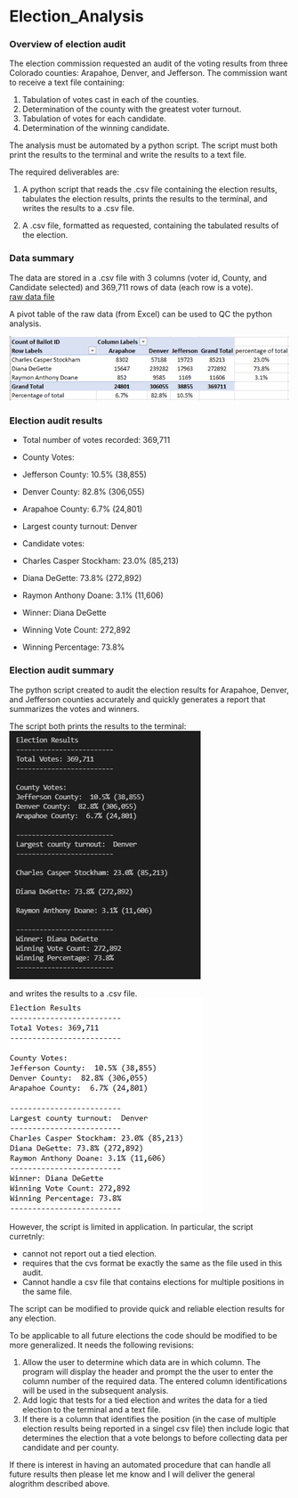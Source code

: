 # Election_Analysis  

### Overview of election audit  
    
The election commission requested an audit of the voting results from three Colorado counties:  Arapahoe, Denver, and Jefferson.  The commission want to receive a text file containing:  
  
1. Tabulation of votes cast in each of the counties.  
2. Determination of the county with the greatest voter turnout.  
3. Tabulation of votes for each candidate.  
4. Determination of the winning candidate.  
  
The analysis must be automated by a python script.  The script must both print the results to the terminal and write the results to a text file.  
  
The required deliverables are:  
  
1. A python script that reads the .csv file containing the election results, tabulates the election results, prints the results to the terminal, and writes the results to a .csv file.
  
2. A .csv file, formatted as requested, containing the tabulated results of the election.  
  
### Data summary  
  
The data are stored in a .csv file with 3 columns (voter id, County, and Candidate selected) and 369,711 rows of data (each row is a vote).  
[raw data file](Resources/election_results.csv)  
  
A pivot table of the raw data (from Excel) can be used to QC the python analysis.  

![](Election_results_pivot_table.PNG)  
  
### Election audit results  
  
- Total number of votes recorded: 369,711  
  
- County Votes:  
- Jefferson County:  10.5% (38,855)  
- Denver County:  82.8% (306,055)  
- Arapahoe County:  6.7% (24,801)  
  
- Largest county turnout:  Denver  
  
- Candidate votes:  
- Charles Casper Stockham: 23.0% (85,213)  
- Diana DeGette: 73.8% (272,892)  
- Raymon Anthony Doane: 3.1% (11,606)  
  
- Winner: Diana DeGette  
- Winning Vote Count: 272,892  
- Winning Percentage: 73.8%  
  
### Election audit summary  
  
The python script created to audit the election results for Arapahoe, Denver, and Jefferson counties accurately and quickly generates a report that summarizes the votes and winners.  
  
The script both prints the results to the terminal:  
![terminal screenshot](election_results_terminal_screenshot.PNG)  
  
and writes the results to a .csv file.    
![election results cvs screenshot](election_results_file_screenshot.PNG)  
  
However, the script is limited in application.  In particular, the script curretnly:  
- cannot not report out a tied election.  
- requires that the cvs format be exactly the same as the file used in this audit.  
- Cannot handle a csv file that contains elections for multiple positions in the same file.  
  
The script can be modified to provide quick and reliable election results for any election.  
  
To be applicable to all future elections the code should be modified to be more generalized.  It needs the following revisions:

1. Allow the user to determine which data are in which column.  The program will display the header and prompt the the user to enter the column number of the required data. The entered column identifications will be used in the subsequent analysis.  
2. Add logic that tests for a tied election and writes the data for a tied election to the terminal and a text file.  
3. If there is a column that identifies the position (in the case of multiple election results being reported in a singel csv file) then include logic that determines the election that a vote belongs to before collecting data per candidate and per county.  
  

If there is interest in having an automated procedure that can handle all future results then please let me know and I will deliver the general alogrithm described above.  
